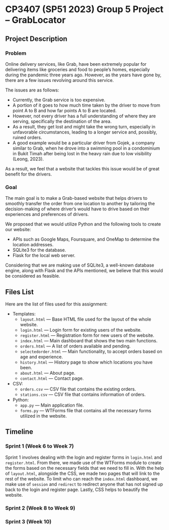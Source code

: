# CP3407 (SP51 2023) Group 5 Project – GrabLocator

## Project Description

### Problem
Online delivery services, like Grab, have been extremely popular for delivering items like groceries and food to people’s homes, especially during the pandemic three years ago. However, as the years have gone by, there are a few issues revolving around this service.

The issues are as follows:
- Currently, the Grab service is too expensive.
- A portion of it goes to how much time taken by the driver to move from point A to B and how far points A to B are located.
- However, not every driver has a full understanding of where they are serving, specifically the destination of the area.
- As a result, they get lost and might take the wrong turn, especially in unfavorable circumstances, leading to a longer service and, possibly, ruined orders.
- A good example would be a particular driver from Gojek, a company similar to Grab, when he drove into a swimming pool in a condominium in Bukit Timah after being lost in the heavy rain due to low visibility (Leong, 2023).

As a result, we feel that a website that tackles this issue would be of great benefit for the drivers.


### Goal
The main goal is to make a Grab-based website that helps drivers to smoothly transfer the order from one location to another by tailoring the decision-making of where driver’s would have to drive based on their experiences and preferences of drivers.

We proposed that we would utilize Python and the following tools to create our website:
- APIs such as Google Maps, Foursquare, and OneMap to determine the location addresses.
- SQLite3 for the database.
- Flask for the local web server.

Considering that we are making use of SQLite3, a well-known database engine, along with Flask and the APIs mentioned, we believe that this would be considered as feasible.


## Files List

Here are the list of files used for this assignment:
- Templates:
    - `layout.html` — Base HTML file used for the layout of the whole website.
    - `login.html` — Login form for existing users of the website.
    - `register.html` — Registration form for new users of the website.
    - `index.html` — Main dashboard that shows the two main functions.
    - `orders.html` — A list of orders available and pending.
    - `selectedorder.html` — Main functionality, to accept orders based on age and experience.
    - `history.html` — History page to show which locations you have been.
    - `about.html` — About page.
    - `contact.html` — Contact page.
- CSV:
    - `orders.csv` — CSV file that contains the existing orders.
    - `stations.csv` — CSV file that contains information of orders.
- Python:
    - `app.py` — Main application file.
    - `forms.py` — WTForms file that contains all the necessary forms utilized in the website.


## Timeline

### Sprint 1 (Week 6 to Week 7)
Sprint 1 involves dealing with the login and register forms in `login.html` and `register.html`.
From there, we made use of the WTForms module to create the forms based on the necessary fields that we need to fill in.
With the help of `layout.html`, alongside the CSS, we made two pages that will link to the rest of the website.
To limit who can reach the `index.html` dashboard, we make use of `session` and `redirect` to redirect anyone that has not signed up back to the login and register page.
Lastly, CSS helps to beautify the website.

### Sprint 2 (Week 8 to Week 9)

### Sprint 3 (Week 10)